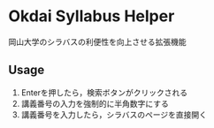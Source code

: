 # Okdai Syllabus Helper

岡山大学のシラバスの利便性を向上させる拡張機能

## Usage

1. Enterを押したら，検索ボタンがクリックされる
2. 講義番号の入力を強制的に半角数字にする
3. 講義番号を入力したら，シラバスのページを直接開く
